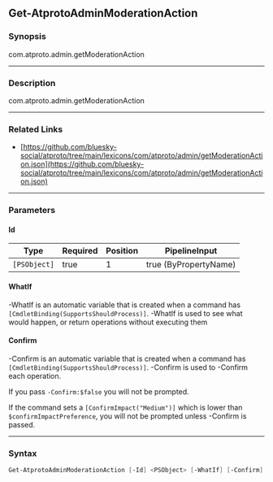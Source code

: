 Get-AtprotoAdminModerationAction
--------------------------------




### Synopsis
com.atproto.admin.getModerationAction



---


### Description

com.atproto.admin.getModerationAction



---


### Related Links
* [https://github.com/bluesky-social/atproto/tree/main/lexicons/com/atproto/admin/getModerationAction.json](https://github.com/bluesky-social/atproto/tree/main/lexicons/com/atproto/admin/getModerationAction.json)





---


### Parameters
#### **Id**




|Type        |Required|Position|PipelineInput        |
|------------|--------|--------|---------------------|
|`[PSObject]`|true    |1       |true (ByPropertyName)|



#### **WhatIf**
-WhatIf is an automatic variable that is created when a command has ```[CmdletBinding(SupportsShouldProcess)]```.
-WhatIf is used to see what would happen, or return operations without executing them
#### **Confirm**
-Confirm is an automatic variable that is created when a command has ```[CmdletBinding(SupportsShouldProcess)]```.
-Confirm is used to -Confirm each operation.

If you pass ```-Confirm:$false``` you will not be prompted.


If the command sets a ```[ConfirmImpact("Medium")]``` which is lower than ```$confirmImpactPreference```, you will not be prompted unless -Confirm is passed.



---


### Syntax
```PowerShell
Get-AtprotoAdminModerationAction [-Id] <PSObject> [-WhatIf] [-Confirm] [<CommonParameters>]
```

